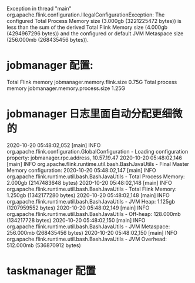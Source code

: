
Exception in thread "main" org.apache.flink.configuration.IllegalConfigurationException: 
The configured Total Process Memory size (3.000gb (3221225472 bytes)) is less than the sum of the derived Total Flink Memory size (4.000gb (4294967296 bytes)) 
and the configured or default JVM Metaspace size  (256.000mb (268435456 bytes)).



# jobmanager 配置: 
Total Flink memory		jobmanager.memory.flink.size	0.75G
Total process memory	jobmanager.memory.process.size	1.25G
# jobmanager 日志里面自动分配更细微的
2020-10-20 05:48:02,052 [main] INFO  org.apache.flink.configuration.GlobalConfiguration - Loading configuration property: jobmanager.rpc.address, 10.57.19.47
2020-10-20 05:48:02,146 [main] INFO  org.apache.flink.runtime.util.bash.BashJavaUtils - Final Master Memory configuration:
2020-10-20 05:48:02,147 [main] INFO  org.apache.flink.runtime.util.bash.BashJavaUtils -   Total Process Memory: 2.000gb (2147483648 bytes)
2020-10-20 05:48:02,148 [main] INFO  org.apache.flink.runtime.util.bash.BashJavaUtils -     Total Flink Memory: 1.250gb (1342177280 bytes)
2020-10-20 05:48:02,148 [main] INFO  org.apache.flink.runtime.util.bash.BashJavaUtils -       JVM Heap:         1.125gb (1207959552 bytes)
2020-10-20 05:48:02,149 [main] INFO  org.apache.flink.runtime.util.bash.BashJavaUtils -       Off-heap:         128.000mb (134217728 bytes)
2020-10-20 05:48:02,150 [main] INFO  org.apache.flink.runtime.util.bash.BashJavaUtils -     JVM Metaspace:      256.000mb (268435456 bytes)
2020-10-20 05:48:02,150 [main] INFO  org.apache.flink.runtime.util.bash.BashJavaUtils -     JVM Overhead:       512.000mb (536870912 bytes)

# taskmanager 配置